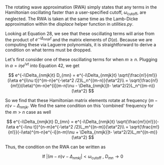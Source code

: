 The rotating wave approximation (RWA) simply states that any terms in the Hamiltonian oscillating faster than a user-specified cutoff, $\omega_{\text{cutoff}}$, are neglected. The RWA is taken at the same time as the Lamb-Dicke approximation within the _displace_ helper function in _utilities.py_.

Looking at Equation 28, we see that these oscillating terms will arise from the product of $e^{-i\Delta_{nmjk}t}$ and the matrix elements of $D(\alpha)$. Because we are computing these via Laguerre polynomials, it is straightforward to derive a condition on what terms must be dropped.

Let's first consider one of these oscillating terms for when $m\geq n$. Plugging in $\alpha = i\eta e^{i\nu t}$ into Equation 42, we get

$$
    e^{-i\Delta_{nmjk}t} D_{mn} = e^{-i\Delta_{nmjk}t} \sqrt{\frac{n!}{m!}}(i\eta e^{i\nu t})^{m-n}e^{-\eta^2 /2}L_n^{(m-n)}(\eta^2)\\
    = \sqrt{\frac{n!}{m!}}(i\eta)^{m-n}e^{i[(m-n)\nu - \Delta_{nmjk}]t- \eta^2/2}L_n^{(m-n)}(\eta^2)
$$

So we find that these Hamiltonian matrix elements rotate at frequency $(m-n)\nu-\Delta_{nmjk}$. We find the same condition on this 'combined' frequency for the $m>n$ case as well

$$
    e^{-i\Delta_{nmjk}t} D_{mn} = e^{-i\Delta_{nmjk}t} \sqrt{\frac{m!}{n!}}(-i\eta e^{-i\nu t})^{n-m}e^{-\eta^2 /2}L_m^{(n-m)}(\eta^2)\\
    = \sqrt{\frac{m!}{n!}}(-i\eta)^{m-n}e^{-i[(n-m)\nu + \Delta_{nmjk}]t- \eta^2/2}L_m^{(n-m)}(\eta^2)
$$

Thus, the condition on the RWA can be written as

$$
    \text{If  } |(m-n)\nu - \Delta_{nmkj}| < \omega_{\text{cutoff}} \text{ , } D_{mn} \rightarrow 0
$$
